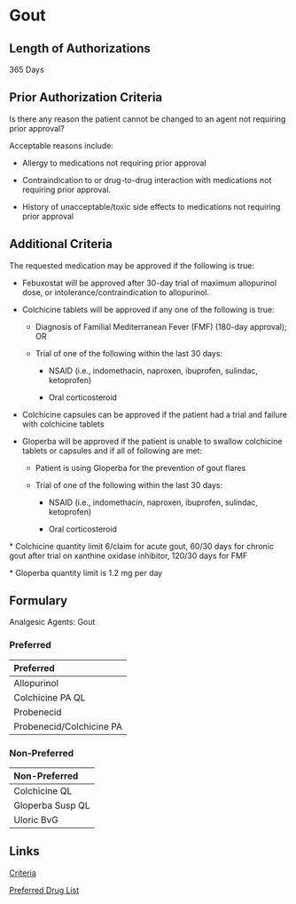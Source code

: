 # Gout

## Length of Authorizations

365 Days

## Prior Authorization Criteria

Is there any reason the patient cannot be changed to an agent not requiring prior approval?

Acceptable reasons include:

- Allergy to medications not requiring prior approval

- Contraindication to or drug-to-drug interaction with medications not requiring prior approval.

- History of unacceptable/toxic side effects to medications not requiring prior approval

## Additional Criteria

The requested medication may be approved if the following is true:

- Febuxostat will be approved after 30-day trial of maximum allopurinol dose, or intolerance/contraindication to allopurinol.

- Colchicine tablets will be approved if any one of the following is true:

  - Diagnosis of Familial Mediterranean Fever (FMF) (180-day approval); OR

  - Trial of one of the following within the last 30 days:

    - NSAID (i.e., indomethacin, naproxen, ibuprofen, sulindac, ketoprofen)

    - Oral corticosteroid

- Colchicine capsules can be approved if the patient had a trial and failure with colchicine tablets

- Gloperba will be approved if the patient is unable to swallow colchicine tablets or capsules and if all of following are met:

  - Patient is using Gloperba for the prevention of gout flares

  - Trial of one of the following within the last 30 days:

    - NSAID (i.e., indomethacin, naproxen, ibuprofen, sulindac, ketoprofen)

    - Oral corticosteroid

\* Colchicine quantity limit 6/claim for acute gout, 60/30 days for chronic gout after trial on xanthine oxidase inhibitor, 120/30 days for FMF

\* Gloperba quantity limit is 1.2 mg per day

## Formulary

Analgesic Agents: Gout

### Preferred

| Preferred                |
| :----------------------- |
| Allopurinol              |
| Colchicine PA QL         |
| Probenecid               |
| Probenecid/Colchicine PA |

### Non-Preferred

| Non-Preferred    |
| :--------------- |
| Colchicine QL    |
| Gloperba Susp QL |
| Uloric BvG       |

## Links

[Criteria](https://pharmacy.medicaid.ohio.gov/sites/default/files/20221001_UPDL_Criteria_APPROVED.pdf#page=6)

[Preferred Drug List](https://pharmacy.medicaid.ohio.gov/sites/default/files/20221001_UPDL_APPROVED_.pdf#page=7)